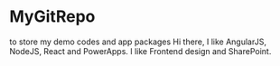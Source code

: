 # MyGitRepo
to store my demo codes and app packages
Hi there, I like AngularJS, NodeJS, React and PowerApps. I like Frontend design and SharePoint. 
